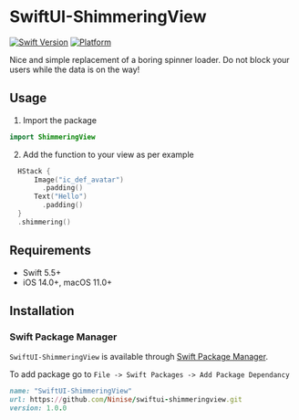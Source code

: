 # SwiftUI-ShimmeringView

[![Swift Version](https://img.shields.io/badge/Swift-5.5-orange.svg)](https://swift.org)
[![Platform](https://img.shields.io/badge/Platform-iOS%20%7C%20macOS%20%7C%20watchOS%20%7C%20tvOS-lightgrey.svg)](https://developer.apple.com)

Nice and simple replacement of a boring spinner loader. Do not block your users while the data is on the way!

## Usage

1. Import the package
```swift
import ShimmeringView
```
2. Add the function to your view as per example
```swift
  HStack {
      Image("ic_def_avatar")
        .padding() 
      Text("Hello")
        .padding()
  }
  .shimmering()
```


## Requirements

- Swift 5.5+
- iOS 14.0+, macOS 11.0+

## Installation
### Swift Package Manager
`SwiftUI-ShimmeringView` is available through [Swift Package Manager](https://swift.org/package-manager/). 

To add package go to `File -> Swift Packages -> Add Package Dependancy `

```ruby
name: "SwiftUI-ShimmeringView"
url: https://github.com/Ninise/swiftui-shimmeringview.git
version: 1.0.0
```
